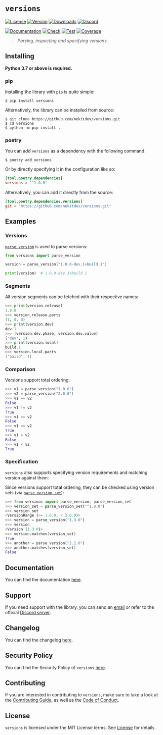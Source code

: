 # `versions`

[![License][License Badge]][License]
[![Version][Version Badge]][Package]
[![Downloads][Downloads Badge]][Package]
[![Discord][Discord Badge]][Discord]

[![Documentation][Documentation Badge]][Documentation]
[![Check][Check Badge]][Actions]
[![Test][Test Badge]][Actions]
[![Coverage][Coverage Badge]][Coverage]

> *Parsing, inspecting and specifying versions.*

## Installing

**Python 3.7 or above is required.**

### pip

Installing the library with `pip` is quite simple:

```console
$ pip install versions
```

Alternatively, the library can be installed from source:

```console
$ git clone https://github.com/nekitdev/versions.git
$ cd versions
$ python -m pip install .
```

### poetry

You can add `versions` as a dependency with the following command:

```console
$ poetry add versions
```

Or by directly specifying it in the configuration like so:

```toml
[tool.poetry.dependencies]
versions = "^1.0.0"
```

Alternatively, you can add it directly from the source:

```toml
[tool.poetry.dependencies.versions]
git = "https://github.com/nekitdev/versions.git"
```

## Examples

### Versions

[`parse_version`][versions.functions.parse_version] is used to parse versions:

```python
from versions import parse_version

version = parse_version("1.0.0-dev.1+build.1")

print(version)  # 1.0.0-dev.1+build.1
```

### Segments

All version segments can be fetched with their respective names:

```python
>>> print(version.release)
1.0.0
>>> version.release.parts
(1, 0, 0)
>>> print(version.dev)
dev.1
>>> (version.dev.phase, version.dev.value)
("dev", 1)
>>> print(version.local)
build.1
>>> version.local.parts
("build", 1)
```

### Comparison

Versions support total ordering:

```python
>>> v1 = parse_version("1.0.0")
>>> v2 = parse_version("2.0.0")
>>> v1 == v2
False
>>> v1 != v2
True
>>> v1 >= v2
False
>>> v1 <= v2
True
>>> v1 > v2
False
>>> v1 < v2
True
```

### Specification

`versions` also supports specifying version requirements and matching version against them:

Since versions support total ordering, they can be checked using version sets
(via [`parse_version_set`][versions.functions.parse_version_set]):

```python
>>> from versions import parse_version, parse_version_set
>>> version_set = parse_version_set("^1.0.0")
>>> version_set
<VersionRange (>= 1.0.0, < 2.0.0)>
>>> version = parse_version("1.3.0")
>>> version
<Version (1.3.0)>
>>> version.matches(version_set)
True
>>> another = parse_version("2.2.0")
>>> another.matches(version_set)
False
```

## Documentation

You can find the documentation [here][Documentation].

## Support

If you need support with the library, you can send an [email][Email]
or refer to the official [Discord server][Discord].

## Changelog

You can find the changelog [here][Changelog].

## Security Policy

You can find the Security Policy of `versions` [here][Security].

## Contributing

If you are interested in contributing to `versions`, make sure to take a look at the
[Contributing Guide][Contributing Guide], as well as the [Code of Conduct][Code of Conduct].

## License

`versions` is licensed under the MIT License terms. See [License][License] for details.

[Email]: mailto:support@nekit.dev

[Discord]: https://nekit.dev/discord

[Actions]: https://github.com/nekitdev/versions/actions

[Changelog]: https://github.com/nekitdev/versions/blob/main/CHANGELOG.md
[Code of Conduct]: https://github.com/nekitdev/versions/blob/main/CODE_OF_CONDUCT.md
[Contributing Guide]: https://github.com/nekitdev/versions/blob/main/CONTRIBUTING.md
[Security]: https://github.com/nekitdev/versions/blob/main/SECURITY.md

[License]: https://github.com/nekitdev/versions/blob/main/LICENSE

[Package]: https://pypi.org/project/versions
[Coverage]: https://codecov.io/gh/nekitdev/versions
[Documentation]: https://nekitdev.github.io/versions

[Discord Badge]: https://img.shields.io/badge/chat-discord-5865f2
[License Badge]: https://img.shields.io/pypi/l/versions
[Version Badge]: https://img.shields.io/pypi/v/versions
[Downloads Badge]: https://img.shields.io/pypi/dm/versions

[Documentation Badge]: https://github.com/nekitdev/versions/workflows/docs/badge.svg
[Check Badge]: https://github.com/nekitdev/versions/workflows/check/badge.svg
[Test Badge]: https://github.com/nekitdev/versions/workflows/test/badge.svg
[Coverage Badge]: https://codecov.io/gh/nekitdev/versions/branch/main/graph/badge.svg

[versions.functions.parse_version]: https://nekitdev.github.io/versions/reference/functions#versions.functions.parse_version
[versions.functions.parse_version_set]: https://nekitdev.github.io/versions/reference/functions#versions.functions.parse_version_set
